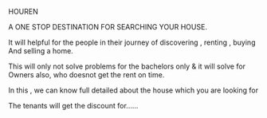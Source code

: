 HOUREN 

  A ONE STOP DESTINATION FOR SEARCHING YOUR HOUSE.
  
  It will helpful for the people in their journey of discovering , renting , buying And selling a home.
  
  This will only not solve problems for the bachelors only & it will solve for Owners also, who doesnot get the rent on time.
  
  In this , we can know full detailed about the house which you are looking for
  
  The tenants will get the discount for......
